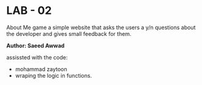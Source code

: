 # LAB - 02
About Me game
a simple website that asks the users a y/n questions about the developer and gives small feedback for them.

**Author: Saeed Awwad**

assissted with the code:
- mohammad zaytoon
 - wraping the logic in functions.
